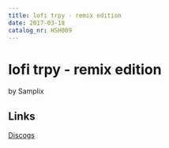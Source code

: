 ```yaml
---
title: lofi trpy - remix edition
date: 2017-03-18
catalog_nr: HSH009
---
```


# lofi trpy - remix edition
by Samplix

## Links
[Discogs](https://www.discogs.com/Rob-Chop-The-Vinylator-Monrey/release/10731589)
